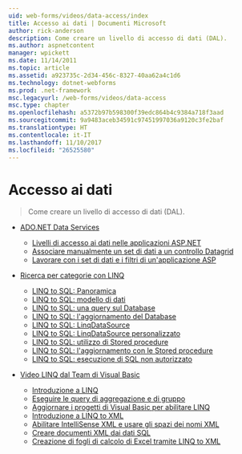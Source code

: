 ```yaml
---
uid: web-forms/videos/data-access/index
title: Accesso ai dati | Documenti Microsoft
author: rick-anderson
description: Come creare un livello di accesso di dati (DAL).
ms.author: aspnetcontent
manager: wpickett
ms.date: 11/14/2011
ms.topic: article
ms.assetid: a923735c-2d34-456c-8327-40aa62a4c1d6
ms.technology: dotnet-webforms
ms.prod: .net-framework
msc.legacyurl: /web-forms/videos/data-access
msc.type: chapter
ms.openlocfilehash: a5372b97b598300f39edc864b4c9384a718f3aad
ms.sourcegitcommit: 9a9483aceb34591c97451997036a9120c3fe2baf
ms.translationtype: HT
ms.contentlocale: it-IT
ms.lasthandoff: 11/10/2017
ms.locfileid: "26525580"
---
```

<a name="data-access"></a>Accesso ai dati
====================
> Come creare un livello di accesso di dati (DAL).


- [ADO.NET Data Services](adonet-data-services/index.md)

    - [Livelli di accesso ai dati nelle applicazioni ASP.NET](adonet-data-services/data-access-layers-in-aspnet-applications.md)
    - [Associare manualmente un set di dati a un controllo Datagrid](adonet-data-services/how-to-manually-bind-a-dataset-to-a-datagrid.md)
    - [Lavorare con i set di dati e i filtri di un'applicazione ASP](adonet-data-services/how-to-work-with-datasets-and-filters-from-an-asp-application.md)
- [Ricerca per categorie con LINQ](how-do-i-with-linq/index.md)

    - [LINQ to SQL: Panoramica](how-do-i-with-linq/how-do-i-linq-to-sql-overview.md)
    - [LINQ to SQL: modello di dati](how-do-i-with-linq/how-do-i-linq-to-sql-data-model.md)
    - [LINQ to SQL: una query sul Database](how-do-i-with-linq/how-do-i-linq-to-sql-querying-the-database.md)
    - [LINQ to SQL: l'aggiornamento del Database](how-do-i-with-linq/how-do-i-linq-to-sql-updating-the-database.md)
    - [LINQ to SQL: LinqDataSource](how-do-i-with-linq/how-do-i-linq-to-sql-linqdatasource.md)
    - [LINQ to SQL: LinqDataSource personalizzato](how-do-i-with-linq/how-do-i-linq-to-sql-custom-linqdatasource.md)
    - [LINQ to SQL: utilizzo di Stored procedure](how-do-i-with-linq/how-do-i-linq-to-sql-using-stored-procedures.md)
    - [LINQ to SQL: l'aggiornamento con le Stored procedure](how-do-i-with-linq/how-do-i-linq-to-sql-updating-with-stored-procedures.md)
    - [LINQ to SQL: esecuzione di SQL non autorizzato](how-do-i-with-linq/how-do-i-linq-to-sql-executing-arbitrary-sql.md)
- [Video LINQ dal Team di Visual Basic](linq-videos-from-the-vb-team/index.md)

    - [Introduzione a LINQ](linq-videos-from-the-vb-team/how-do-i-get-started-with-linq.md)
    - [Eseguire le query di aggregazione e di gruppo](linq-videos-from-the-vb-team/how-do-i-perform-group-and-aggregate-queries.md)
    - [Aggiornare i progetti di Visual Basic per abilitare LINQ](linq-videos-from-the-vb-team/how-do-i-upgrade-visual-basic-projects-to-enable-linq.md)
    - [Introduzione a LINQ to XML](linq-videos-from-the-vb-team/how-do-i-get-started-with-linq-to-xml.md)
    - [Abilitare IntelliSense XML e usare gli spazi dei nomi XML](linq-videos-from-the-vb-team/how-do-i-enable-xml-intellisense-and-use-xml-namespaces.md)
    - [Creare documenti XML dai dati SQL](linq-videos-from-the-vb-team/how-do-i-create-xml-documents-from-sql-data.md)
    - [Creazione di fogli di calcolo di Excel tramite LINQ to XML](linq-videos-from-the-vb-team/how-do-i-create-excel-spreadsheets-using-linq-to-xml.md)
